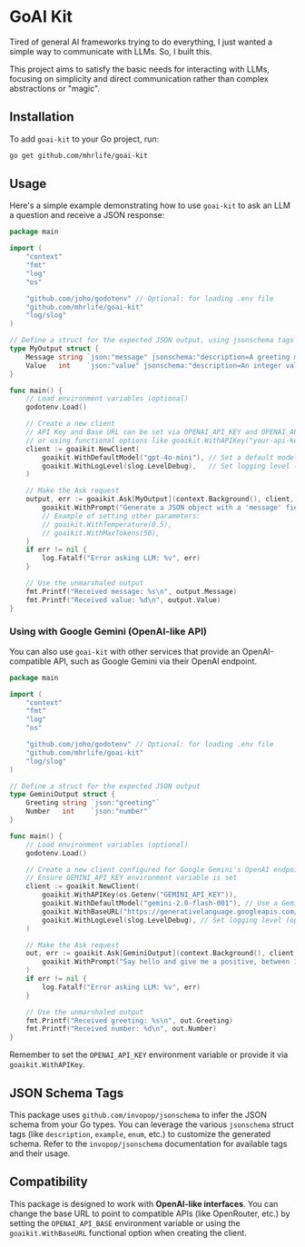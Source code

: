 # GoAI Kit

Tired of general AI frameworks trying to do everything, I just wanted a simple way to communicate with LLMs. So, I built this.

This project aims to satisfy the basic needs for interacting with LLMs, focusing on simplicity and direct communication rather than complex abstractions or "magic".

## Installation

To add `goai-kit` to your Go project, run:

```bash
go get github.com/mhrlife/goai-kit
```

## Usage

Here's a simple example demonstrating how to use `goai-kit` to ask an LLM a question and receive a JSON response:

```go
package main

import (
	"context"
	"fmt"
	"log"
	"os"

	"github.com/joho/godotenv" // Optional: for loading .env file
	"github.com/mhrlife/goai-kit"
	"log/slog"
)

// Define a struct for the expected JSON output, using jsonschema tags
type MyOutput struct {
	Message string `json:"message" jsonschema:"description=A greeting message,example=hello"`
	Value   int    `json:"value" jsonschema:"description=An integer value,required"`
}

func main() {
	// Load environment variables (optional)
	godotenv.Load()

	// Create a new client
	// API Key and Base URL can be set via OPENAI_API_KEY and OPENAI_API_BASE env vars
	// or using functional options like goaikit.WithAPIKey("your-api-key")
	client := goaikit.NewClient(
		goaikit.WithDefaultModel("gpt-4o-mini"), // Set a default model
		goaikit.WithLogLevel(slog.LevelDebug),   // Set logging level (optional)
	)

	// Make the Ask request
	output, err := goaikit.Ask[MyOutput](context.Background(), client,
		goaikit.WithPrompt("Generate a JSON object with a 'message' field saying 'hello' and a 'value' field with the number 42."),
		// Example of setting other parameters:
		// goaikit.WithTemperature(0.5),
		// goaikit.WithMaxTokens(50),
	)
	if err != nil {
		log.Fatalf("Error asking LLM: %v", err)
	}

	// Use the unmarshaled output
	fmt.Printf("Received message: %s\n", output.Message)
	fmt.Printf("Received value: %d\n", output.Value)
}
```

### Using with Google Gemini (OpenAI-like API)

You can also use `goai-kit` with other services that provide an OpenAI-compatible API, such as Google Gemini via their OpenAI endpoint.

```go
package main

import (
	"context"
	"fmt"
	"log"
	"os"

	"github.com/joho/godotenv" // Optional: for loading .env file
	"github.com/mhrlife/goai-kit"
	"log/slog"
)

// Define a struct for the expected JSON output
type GeminiOutput struct {
	Greeting string `json:"greeting"`
	Number   int    `json:"number"`
}

func main() {
	// Load environment variables (optional)
	godotenv.Load()

	// Create a new client configured for Google Gemini's OpenAI endpoint
	// Ensure GEMINI_API_KEY environment variable is set
	client := goaikit.NewClient(
		goaikit.WithAPIKey(os.Getenv("GEMINI_API_KEY")),
		goaikit.WithDefaultModel("gemini-2.0-flash-001"), // Use a Gemini model
		goaikit.WithBaseURL("https://generativelanguage.googleapis.com/v1beta/openai/"), // Gemini's OpenAI endpoint
		goaikit.WithLogLevel(slog.LevelDebug), // Set logging level (optional)
	)

	// Make the Ask request
	out, err := goaikit.Ask[GeminiOutput](context.Background(), client,
		goaikit.WithPrompt("Say hello and give me a positive, between 10 and 20, number."),
	)
	if err != nil {
		log.Fatalf("Error asking LLM: %v", err)
	}

	// Use the unmarshaled output
	fmt.Printf("Received greeting: %s\n", out.Greeting)
	fmt.Printf("Received number: %d\n", out.Number)
}
```

Remember to set the `OPENAI_API_KEY` environment variable or provide it via `goaikit.WithAPIKey`.

## JSON Schema Tags

This package uses `github.com/invopop/jsonschema` to infer the JSON schema from your Go types. You can leverage the various `jsonschema` struct tags (like `description`, `example`, `enum`, etc.) to customize the generated schema. Refer to the `invopop/jsonschema` documentation for available tags and their usage.

## Compatibility

This package is designed to work with **OpenAI-like interfaces**. You can change the base URL to point to compatible APIs (like OpenRouter, etc.) by setting the `OPENAI_API_BASE` environment variable or using the `goaikit.WithBaseURL` functional option when creating the client.
